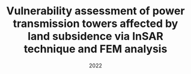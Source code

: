 ---
title: "Vulnerability assessment of power transmission towers affected by land subsidence via InSAR technique and FEM analysis"
collection: publications
permalink: 
excerpt: 'Subsidence induced by groundwater (GW) in the plains of Zanjan and Qazvin provinces in northwestern parts of Iran has impacted various infrastructures. This study investigated the impact of GW depletion on land subsidence and its effect on power transmission towers (PTTs) in the Zanjan and Qazvin provinces. Subsidence maps were acquired via time series analysis by performing a small baseline subset (SBAS) on Sentinel-1 (2017-02-23 till 2019-02-25) satellite data. Results indicate maxima values of 132 mm/yr and 80 mm/yr subsidence rates in line-of-sight direction for Qazvin and Zanjan provinces, respectively. Observed GW shows a rapid decline of piezometric head of 13.2 meters for Qazvin province. Furthermore, GW head drop, coupled with the dominance of fine-grained soils in Qazvin province, increases the rate of plain-wide subsidence. Employing a finite element method (FEM) analysis on two commonly utilized PTTs in the region illustrated such vulnerable members (bottom legs and first transverse plane) under support settlement conditions. However, the T-30 tower, by mitigating the stress to more members of the tower, performed superior in most subsidence scenarios. Combining the results of this study, it is evident that plains with high subsidence risks should utilize T-30 towers or similar towers to prevent catastrophic damage in case of localized subsidence.'
date: 2022
venue: 'Environment, Development and Sustainability Journal'
paperurl: 
citation: 
---